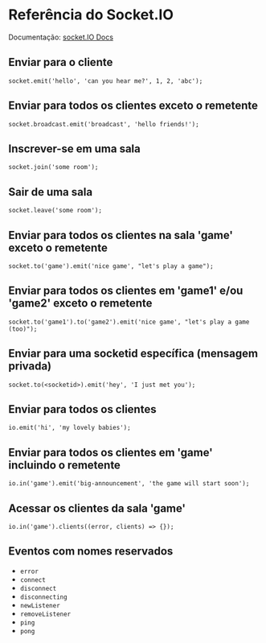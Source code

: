# Referência do Socket.IO

Documentação: [socket.IO Docs](https://socket.io/docs/)

## Enviar para o cliente

`socket.emit('hello', 'can you hear me?', 1, 2, 'abc');`

## Enviar para todos os clientes exceto o remetente

`socket.broadcast.emit('broadcast', 'hello friends!');`

## Inscrever-se em uma sala

`socket.join('some room');`

## Sair de uma sala

`socket.leave('some room');`

## Enviar para todos os clientes na sala 'game' exceto o remetente

`socket.to('game').emit('nice game', "let's play a game");`

## Enviar para todos os clientes em 'game1' e/ou 'game2' exceto o remetente

`socket.to('game1').to('game2').emit('nice game', "let's play a game (too)");`

## Enviar para uma socketid específica (mensagem privada)

`socket.to(<socketid>).emit('hey', 'I just met you');`

## Enviar para todos os clientes

`io.emit('hi', 'my lovely babies');`

## Enviar para todos os clientes em 'game' incluindo o remetente

`io.in('game').emit('big-announcement', 'the game will start soon');`

## Acessar os clientes da sala 'game'

`io.in('game').clients((error, clients) => {});`

## Eventos com nomes reservados

- `error`
- `connect`
- `disconnect`
- `disconnecting`
- `newListener`
- `removeListener`
- `ping`
- `pong`